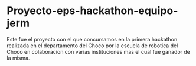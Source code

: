 # Proyecto-eps-hackathon-equipo-jerm
Este fue el proyecto con el que concursamos en la primera hackathon realizada en el departamento del Choco por la escuela de robotica del Choco en colaboracion con varias instituciones mas el cual fue ganador de la misma.
